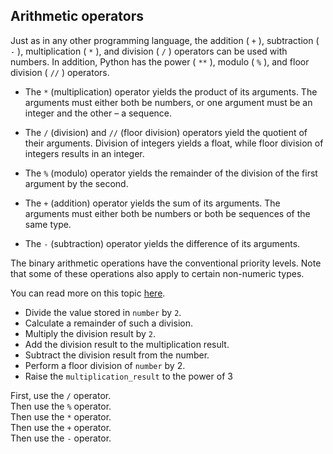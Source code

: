 ## Arithmetic operators

Just as in any other programming language, the addition ( `+` ), subtraction ( `-` ), 
multiplication ( `*` ), and division ( `/` ) operators can be used with numbers. In 
addition, Python has the power ( `**` ),  modulo ( `%` ), and floor division ( `//` ) operators.

- The `*` (multiplication) operator yields the product of its arguments. The arguments must 
either both be numbers, or one argument must be an integer and the other – a sequence.
  
- The `/` (division) and `//` (floor division) operators yield the quotient of their arguments. 
  Division of integers yields a float, while floor division of integers results in an integer.
  
- The `%` (modulo) operator yields the remainder of the division of the first argument by the second.

- The `+` (addition) operator yields the sum of its arguments. The arguments must either both 
  be numbers or both be sequences of the same type.
  
- The `-` (subtraction) operator yields the difference of its arguments.

The binary arithmetic operations have the conventional priority levels. Note that 
some of these operations also apply to certain non-numeric types.

You can read more on this topic <a href="https://docs.python.org/3/reference/expressions.html#binary-arithmetic-operations">here</a>.
  
 - Divide the value stored in `number` by `2`.
 - Calculate a remainder of such a division.
 - Multiply the division result by `2`.
 - Add the division result to the multiplication result.
 - Subtract the division result from the number.
 - Perform a floor division of `number` by 2.
 - Raise the `multiplication_result` to the power of 3

<div class='hint'>First, use the <code>/</code> operator.</div>
<div class='hint'>Then use the <code>%</code> operator.</div>

<div class='hint'>Then use the <code>*</code> operator.</div>

<div class='hint'>Then use the <code>+</code> operator.</div>

<div class='hint'>Then use the <code>-</code> operator.</div>
